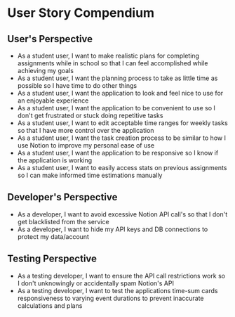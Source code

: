 # User Story Compendium

## User's Perspective
- As a student user, I want to make realistic plans for completing assignments while in school so that I can feel accomplished while achieving my goals
- As a student user, I want the planning process to take as little time as possible so I have time to do other things
- As a student user, I want the application to look and feel nice to use for an enjoyable experience
- As a student user, I want the application to be convenient to use so I don't get frustrated or stuck doing repetitive tasks
- As a student user, I want to edit acceptable time ranges for weekly tasks so that I have more control over the application
- As a student user, I want the task creation process to be similar to how I use Notion to improve my personal ease of use
- As a student user, I want the application to be responsive so I know if the application is working
- As a student user, I want to easily access stats on previous assignments so I can make informed time estimations manually

## Developer's Perspective
- As a developer, I want to avoid excessive Notion API call's so that I don't get blacklisted from the service
- As a developer, I want to hide my API keys and DB connections to protect my data/account

## Testing Perspective
- As a testing developer, I want to ensure the API call restrictions work so I don't unknowingly or accidentally spam Notion's API
- As a testing developer, I want to test the applications time-sum cards responsiveness to varying event durations to prevent inaccurate calculations and plans